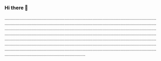 ### Hi there 👋

......................................................................................................................................................................................................................................................................................................................................................................................................................................................................................................................................................................................................................................................................................................................................................................................................................................................................................................................................................................
